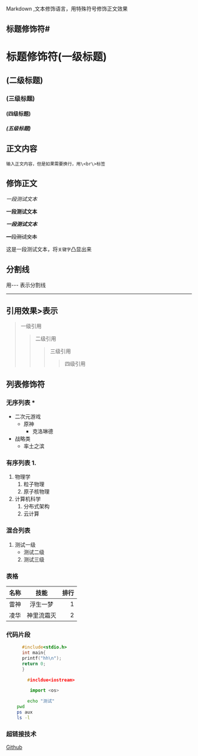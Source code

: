 Markdown ,文本修饰语言，用特殊符号修饰正文效果<br>

## 标题修饰符\#
# 标题修饰符(一级标题)
## (二级标题)
### (三级标题)
#### (四级标题)
##### (五级标题)

## 正文内容

	输入正文内容，但是如果需要换行，用\<br\>标签

## 修饰正文
	
   *一段测试文本*

   **一段测试文本**

   ***一段测试文本***

   ~~一段测试文本~~

   这是一段测试文本，将`关键字`凸显出来
## 分割线
 用\-\-\- 表示分割线

---

## 引用效果\>表示
> 一级引用
>> 二级引用
>>> 三级引用
>>>> 四级引用

## 列表修饰符
### 无序列表 \*
* 二次元游戏
  * 原神
    * 克洛琳德
* 战略类
  * 率土之滨
### 有序列表 1.
1. 物理学
   1. 粒子物理
   2. 原子核物理
2. 计算机科学
   1. 分布式架构
   2. 云计算
### 混合列表
1. 测试一级
   * 测试二级
    2. 测试三级

### 表格
名称|技能|排行
--|:--:|--:
雷神|浮生一梦|1
凌华|神里流霜灭|2

### 代码片段
```c
      #include<stdio.h>
      int main{
      printf("hh\n");
      return 0;
      }
```
```cpp
        #incldue<iostream>
```

```python
         import <os>
```

```bash
        echo "测试"
	pwd
	ps aux
	ls -l
```

### 超链接技术

[Github](https://github.com "点击访问")


